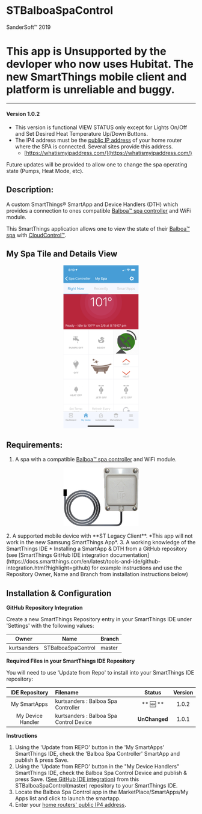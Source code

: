 # STBalboaSpaControl
SanderSoft™ 2019

# This app is Unsupported by the devloper who now uses Hubitat.  The new SmartThings mobile client and platform is unreliable and buggy.

---

#### Version 1.0.2
* This version is functional VIEW STATUS only except for Lights On/Off and Set Desired Heat Temperature Up/Down Buttons. 
* The IP4 address must be the [public IP address](https://whatismyipaddress.com/) of your home router where the SPA is connected. Several sites provide this address.
	* [https://whatismyipaddress.com/](https://whatismyipaddress.com/)    

Future updates will be provided to allow one to change the spa operating state (Pumps, Heat Mode, etc).

## Description:

A custom SmartThings® SmartApp and Device Handlers (DTH) which provides a connection to ones compatible [Balboa™ spa controller](http://www.balboawatergroup.com/bwa) and WiFi module. 

This SmartThings application allows one to view the state of their [Balboa™ spa](http://www.balboawatergroup.com/bwa) with  [CloudControl™](https://www.bullfrogspas.com/cloudcontrol/).  

## My Spa Tile and Details View

<p align="center">
<img src="https://raw.githubusercontent.com/KurtSanders/BalboaSpaControl/master/images/screenshots/MainScreen1.jpeg" width=200>
</p>

## Requirements:

1. A spa with a compatible [Balboa™ spa controller](http://www.balboawatergroup.com/bwa) and WiFi module. 
<p align="center">
<img src="https://raw.githubusercontent.com/KurtSanders/BalboaSpaControl/master/images/pics/wifi-module.png" width=200>
</p>
2. A supported mobile device with **ST Legacy Client**. *This app will not work in the new Samsung SmartThings App*. 
3. A working knowledge of the SmartThings IDE
	* Installing a SmartApp & DTH from a GitHub repository (see [SmartThings GitHub IDE integration documentation](https://docs.smartthings.com/en/latest/tools-and-ide/github-integration.html?highlight=github) for example instructions and use the Repository Owner, Name and Branch from installation instructions below)

## Installation & Configuration

**GitHub Repository Integration**

Create a new SmartThings Repository entry in your SmartThings IDE under 'Settings' with the following values:

| Owner | Name | Branch |
|------|:-------:|--------|
| kurtsanders | STBalboaSpaControl | master |

**Required Files in your SmartThings IDE Repository**

You will need to use 'Update from Repo' to install into your SmartThings IDE repository:

| IDE Repository    | Filename | Status | Version |
| :---: | :----------| :---:  | :---:  |
| My SmartApps      | kurtsanders : Balboa Spa Controller | ** :new: **  | 1.0.2 |
| My Device Handler | kurtsanders : Balboa Spa Control Device | **UnChanged** | 1.0.1 |


**Instructions**

1. Using the 'Update from REPO' button in the 'My SmartApps' SmartThings IDE, check the 'Balboa Spa Controller' SmartApp and publish & press Save.  
2. Using the 'Update from REPO' button in the "My Device Handlers" SmartThings IDE, check the Balboa Spa Control Device and publish & press Save.  ([See GitHub IDE integration](https://docs.smartthings.com/en/latest/tools-and-ide/github-integration.html?highlight=github)) from this STBalboaSpaControl(master) repository to your SmartThings IDE.
3. Locate the Balboa Spa Control app in the MarketPlace/SmartApps/My Apps list and click to launch the smartapp.
4. Enter your [home routers' public IP4 address](https://www.google.com/search?q=whats+my+ip+address). 
